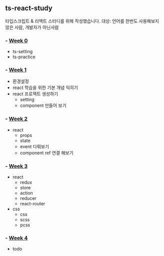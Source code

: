 ## ts-react-study
타입스크립트 & 리액트 스터디를 위해 작성했습니다.
대상: 언어를 한번도 사용해보지 않은 사람, 개발자가 아닌사람

### - [Week 0](docs/week00/README.md)
   - ts-setting
   - ts-practice

### - [Week 1](docs/week01/README.md)
   - 환경설정
   - react 학습을 위한 기본 개념 익히기
   - react 프로젝트 생성하기
      - setting
      - component 만들어 보기

### - [Week 2](docs/week02/README.md)
   - react
      - props
      - state
      - event 다뤄보기
      - component ref 연결 해보기

### - [Week 3](docs/week03/README.md)
   - react
      - redux
      - store
      - action
      - reducer
      - react-router
   - css
      - css
      - scss
      - pcss

### - [Week 4](docs/week04/README.md)
   - todo
